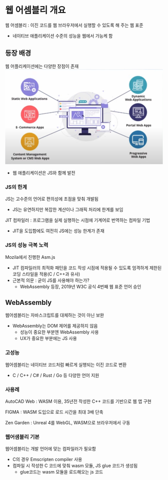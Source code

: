 # 웹 어셈블리 개요

웹 어셈블리 : 이진 코드를 웹 브라우저에서 실행할 수 있도록 해 주는 웹 표준

- 네이티브 애플리케이션 수준의 성능을 웹에서 가능케 함

## 등장 배경

웹 어플리케이션에는 다양한 장점이 존재
![alt text](<스크린샷(18).png>)

- 웹 애플리케이션은 JS와 함께 발전

### JS의 한계

JS는 고수준의 언어로 편의성에 초점을 맞춰 개발됨

- JS는 유연하지만 복잡한 계산이나 그래픽 처리에 한계를 보임

JIT 컴파일러 : 프로그램을 실제 실행하는 시점에 기계어로 번역하는 컴파일 기법

- JIT을 도입함에도 여전히 JS에는 성능 한계가 존재

### JS의 성능 극복 노력

Mozila에서 진행한 Asm.js

- JIT 컴파일러의 최적화 패턴을 코드 작성 시점에 적용될 수 있도록 엄격하게 제한된 코딩 스타일을 적용(C / C++과 유사)
- 근본적 의문 : 굳이 JS를 사용해야 하는가?
  - WebAssembly 등장, 2019년 W3C 공식 4번째 웹 표준 언어 승인

## WebAssembly

웹어셈블리는 자바스크립트를 대체하는 것이 아닌 보완

- WebAssembly는 DOM 제어를 제공하지 않음
  - 성능이 중요한 부분엔 WebAssembly 사용
  - UX가 중요한 부분에는 JS 사용

### 고성능

웹어셈블리는 네이티브 코드처럼 빠르게 실행되는 이진 코드로 변환

- C / C++ / C# / Rust / Go 등 다양한 언어 지원

### 사용례

AutoCAD Web : WASM 이용, 35년전 작성한 C++ 코드를 기반으로 웹 앱 구현

FIGMA : WASM 도입으로 로드 시간을 최대 3배 단축

Zen Garden : Unreal 4를 WebGL, WASM으로 브라우저에서 구동

### 웹어샘블리 기본

웹어셈블리는 개발 언어에 맞는 컴파일러가 필요함

- C의 경우 Emscripten compiler 사용
- 컴파일 시 작성한 C 코드에 맞춰 wasm 모듈, JS glue 코드가 생성됨
  - glue코드는 wasm 모듈을 로드해오는 js 코드
